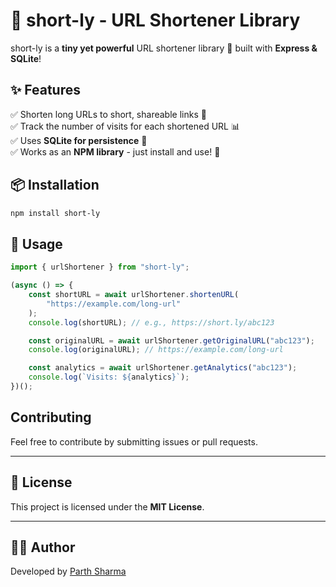 # 🚀 short-ly - URL Shortener Library

short-ly is a **tiny yet powerful** URL shortener library 📌 built with **Express & SQLite**!

## ✨ Features

✅ Shorten long URLs to short, shareable links 🔗  
✅ Track the number of visits for each shortened URL 📊  
✅ Uses **SQLite for persistence** 📂  
✅ Works as an **NPM library** - just install and use! 🎉

## 📦 Installation

```sh
npm install short-ly
```

## 🚀 Usage

```typescript
import { urlShortener } from "short-ly";

(async () => {
	const shortURL = await urlShortener.shortenURL(
		"https://example.com/long-url"
	);
	console.log(shortURL); // e.g., https://short.ly/abc123

	const originalURL = await urlShortener.getOriginalURL("abc123");
	console.log(originalURL); // https://example.com/long-url

	const analytics = await urlShortener.getAnalytics("abc123");
	console.log(`Visits: ${analytics}`);
})();
```

## Contributing

Feel free to contribute by submitting issues or pull requests.

---

## 📜 License

This project is licensed under the **MIT License**.

---

## 👨‍💻 Author

Developed by [Parth Sharma](https://getparth.com)
